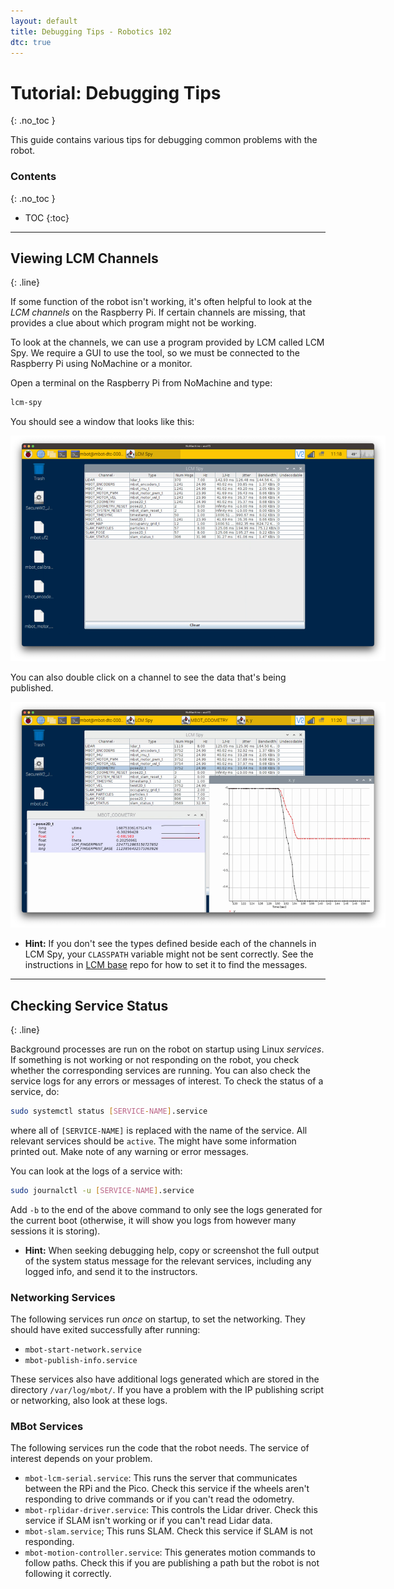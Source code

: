 ```yaml
---
layout: default
title: Debugging Tips - Robotics 102
dtc: true
---
```


# Tutorial: Debugging Tips
{: .no_toc }

This guide contains various tips for debugging common problems with the robot.

### Contents
{: .no_toc }

* TOC
{:toc}

---

## Viewing LCM Channels
{: .line}

If some function of the robot isn't working, it's often helpful to look at the *LCM channels* on the Raspberry Pi. If certain channels are missing, that provides a clue about which program might not be working.

To look at the channels, we can use a program provided by LCM called LCM Spy. We require a GUI to use the tool, so we must be connected to the Raspberry Pi using NoMachine or a monitor.

Open a terminal on the Raspberry Pi from NoMachine and type:
```bash
lcm-spy
```

You should see a window that looks like this:

<span class="image centered"><img src="/assets/images/dtc/debug/lcm-spy.png" alt="" style="max-width:600px;"/></span>

You can also double click on a channel to see the data that's being published.

<span class="image centered"><img src="/assets/images/dtc/debug/lcm-spy-details.png" alt="" style="max-width:600px;"/></span>

<ul class="hint">
    <li class="icon solid fa-cogs"><strong>Hint:</strong> If you don't see the types defined beside each of the channels in LCM Spy, your <code>CLASSPATH</code> variable might not be sent correctly. See the instructions in <a href="https://github.com/MBot-Project-Development/mbot_lcm_base" target="_blank">LCM base</a> repo for how to set it to find the messages.</li>
</ul>

---

## Checking Service Status
{: .line}

Background processes are run on the robot on startup using Linux *services*. If something is not working or not responding on the robot, you check whether the corresponding services are running. You can also check the service logs for any errors or messages of interest. To check the status of a service, do:
```bash
sudo systemctl status [SERVICE-NAME].service
```
where all of `[SERVICE-NAME]` is replaced with the name of the service. All relevant services should be `active`. The might have some information printed out. Make note of any warning or error messages.

You can look at the logs of a service with:
```bash
sudo journalctl -u [SERVICE-NAME].service
```
Add `-b` to the end of the above command to only see the logs generated for the current boot (otherwise, it will show you logs from however many sessions it is storing).

<ul class="hint">
    <li class="icon solid fa-cogs"><strong>Hint:</strong> When seeking debugging help, copy or screenshot the full output of the system status message for the relevant services, including any logged info, and send it to the instructors.</li>
</ul>

### Networking Services

The following services run *once* on startup, to set the networking. They should have exited successfully after running:
*  `mbot-start-network.service`
*  `mbot-publish-info.service`

These services also have additional logs generated which are stored in the directory `/var/log/mbot/`. If you have a problem with the IP publishing script or networking, also look at these logs.

### MBot Services

The following services run the code that the robot needs. The service of interest depends on your problem.

* `mbot-lcm-serial.service`: This runs the server that communicates between the RPi and the Pico. Check this service if the wheels aren't responding to drive commands or if you can't read the odometry.
* `mbot-rplidar-driver.service`: This controls the Lidar driver. Check this service if SLAM isn't working or if you can't read Lidar data.
* `mbot-slam.service`; This runs SLAM. Check this service if SLAM is not responding.
* `mbot-motion-controller.service`: This generates motion commands to follow paths. Check this if you are publishing a path but the robot is not following it correctly.
